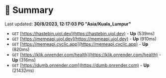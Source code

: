 # 📖 Summary
Last updated: **30/8/2023, 12:17:03 PG "Asia/Kuala_Lumpur"**

- `GET` [https://hastebin.ujol.dev](https://hastebin.ujol.dev) - **Up** (539ms)
- `GET` [https://memeapi.ujol.dev](https://memeapi.ujol.dev) - **Up** (910ms)
- `GET` [https://memeapi.cyclic.app](https://memeapi.cyclic.app) - **Up** (820ms)
- `GET` [https://klik.onrender.com/health](https://klik.onrender.com/health) - **Up** (316ms)
- `GET` [https://dumb.onrender.com](https://dumb.onrender.com) - **Up** (21432ms)
